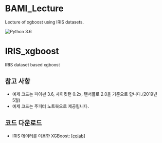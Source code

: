 # BAMI_Lecture
Lecture of xgboost using IRIS datasets.  
   
![Python 3.6](https://img.shields.io/badge/Python-3.6-blue.svg)

# IRIS_xgboost
IRIS dataset based xgboost

## 참고 사항
- 예제 코드는 파이썬 3.6, 사이킷런 0.2x, 텐서플로 2.0을 기준으로 합니다.(2019년 5월)
- 예제 코드는 주피터 노트북으로 제공됩니다.

## 코드 다운로드

* IRIS 데이터를 이용한 XGBoost: [[colab](https://colab.research.google.com/github/HeewonChung92/IRIS_xgboost/blob/master/IRIS_xgboost.ipynb)]

